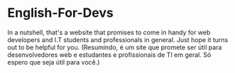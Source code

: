 # English-For-Devs
In a nutshell, that's a website that promises to come in handy for web developers and I.T students and professionals in general. Just hope it turns out to be helpful for you. (Resumindo, é um site que promete ser útil para desenvolvedores web e estudantes e profissionais de TI em geral. Só espero que seja útil para você.)

